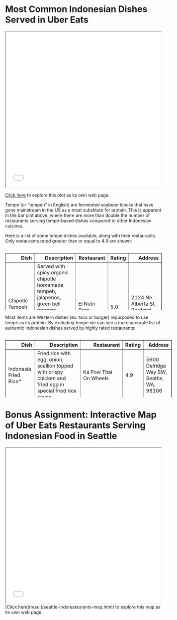 # Most Common Indonesian Dishes Served in Uber Eats

<iframe src="result/dish-category-count.pdf" height="500" width="500"></iframe>

[Click here](result/dish-category-count.pdf) to explore this plot as its own web page.

Tempe (or "tempeh" in English) are fermented soybean blocks that have gone mainstream in the US as a meat substitute for protein. This is apparent in the bar plot above, where there are more than double the number of restaurants serving tempe-based dishes compared to other Indonesian cuisines.

Here is a list of some tempe dishes available, along with their restaurants. Only restaurants rated greater than or equal to 4.9 are shown: 

<div style='height: 200px; overflow: auto; width: fit-content'><table border="1" class="dataframe">
  <thead>
    <tr style="text-align: right;">
      <th>Dish</th>
      <th>Description</th>
      <th>Restaurant</th>
      <th>Rating</th>
      <th>Address</th>
    </tr>
  </thead>
  <tbody>
    <tr>
      <td>Chipotle Tempeh Burrito</td>
      <td>Served with spicy organic chipotle homemade tempeh, jalapenos, green bell peppers, grilled onions, rice, salsa Fresca, and chipotle aioli sauce on a flour tortilla.</td>
      <td>El Nutri Taco</td>
      <td>5.0</td>
      <td>2124 Ne Alberta St, Portland, OR, 97211</td>
    </tr>
    <tr>
      <td>Grilled Tempeh Burger</td>
      <td>sauteed organic tempeh &amp;amp; roasted red pepper sauce on a 7-grain bun or gluten-free cornbread, served with lettuce, tomato &amp;amp; radish sprouts</td>
      <td>Sunlight Cafe</td>
      <td>4.9</td>
      <td>6404 9th Ave NE, Seattle, WA, 98115</td>
    </tr>
    <tr>
      <td>Organic Sauteed Tempeh</td>
      <td>Description Unavailable</td>
      <td>Sunlight Cafe</td>
      <td>4.9</td>
      <td>6404 9th Ave NE, Seattle, WA, 98115</td>
    </tr>
    <tr>
      <td>Tempeh Taco Plate</td>
      <td>two corn tortillas filled with spiced sauteed organic tempeh, cheddar cheese, olives, tomatoes, lettuce, cilantro; beans and rice on the side, sour cream and salsa on the side (for vegan, select no dairy)</td>
      <td>Sunlight Cafe</td>
      <td>4.9</td>
      <td>6404 9th Ave NE, Seattle, WA, 98115</td>
    </tr>
    <tr>
      <td>Tempeh Bacon</td>
      <td>Description Unavailable</td>
      <td>Wayward Vegan Cafe</td>
      <td>4.9</td>
      <td>801 NE 65th St, Seattle, WA, 98115</td>
    </tr>
    <tr>
      <td>Tempeh Reuben</td>
      <td>Fried tempeh strips topped with sauerkraut and a healthy smearing of cheddar cheese sauce and 1000 island dressing on grilled rye.</td>
      <td>Wayward Vegan Cafe</td>
      <td>4.9</td>
      <td>801 NE 65th St, Seattle, WA, 98115</td>
    </tr>
    <tr>
      <td>Side of Tandoori Tempeh Curry</td>
      <td>Description Unavailable</td>
      <td>DesiPDX</td>
      <td>4.9</td>
      <td>4237 North Mississippi Avenue, Portland, OR, 97217</td>
    </tr>
    <tr>
      <td>Tandoori Tempeh Curry</td>
      <td>Locally made squirrel and crow chickpea and quinoa tempeh in a smokey coconut milk-based sauce.   Plates served with Bengali 5-spice basmati rice, turmeric-mustard vinaigrette slaw, seasonal pickles, and spicy green chutney.  Low carb plate is served with double portion of slaw instead of rice.   Rice Bowls served with just rice.</td>
      <td>DesiPDX</td>
      <td>4.9</td>
      <td>4237 North Mississippi Avenue, Portland, OR, 97217</td>
    </tr>
    <tr>
      <td>Grilled Tempe Rubin Sandwich</td>
      <td>Blue Heron rye sourdough bread, pastrami style tempeh, provolone cheese, sauerkraut, soy-free vegenaise, vegan thousand island and stone ground mustard</td>
      <td>Rainbow Cloud Cafe</td>
      <td>4.9</td>
      <td>2727 Westmoor Court Southwest, Suite 300, Olympia, WA, 98502</td>
    </tr>
    <tr>
      <td>Side Tempeh</td>
      <td>Description Unavailable</td>
      <td>Cafe Yumm! (Seattle)</td>
      <td>4.9</td>
      <td>717 Pine St., Seattle, WA, 98101</td>
    </tr>
    <tr>
      <td>Teriyaki Tempeh Skewer</td>
      <td>Marinated organic tempeh skewer baked with teriyaki sauce. Topped with black sesame seeds.</td>
      <td>Cafe Yumm! (Seattle)</td>
      <td>4.9</td>
      <td>717 Pine St., Seattle, WA, 98101</td>
    </tr>
    <tr>
      <td>Tofu or Tempeh Yumm! Bento®</td>
      <td>Organic Brown Rice or Thai Jasmine Rice served with our creamy ginger Asian Cole Slaw and a side of Yumm! Sauce.®</td>
      <td>Cafe Yumm! (Seattle)</td>
      <td>4.9</td>
      <td>717 Pine St., Seattle, WA, 98101</td>
    </tr>
  </tbody>
</table></div>


Most items are Western dishes (ex. taco or burger) repurposed to use tempe as its protein. By excluding tempe we can see a more accurate list of authentic Indonesian dishes served by highly rated restaurants:

<div style='height: 200px; overflow: auto; width: fit-content'><table border="1" class="dataframe">
  <thead>
    <tr style="text-align: right;">
      <th>Dish</th>
      <th>Description</th>
      <th>Restaurant</th>
      <th>Rating</th>
      <th>Address</th>
    </tr>
  </thead>
  <tbody>
    <tr>
      <td>Indonesia Fried Rice*</td>
      <td>Fried rice with egg, onion, scallion topped with crispy chicken and fried egg in special fried rice sauce</td>
      <td>Ka Pow Thai On Wheels</td>
      <td>4.9</td>
      <td>5600 Delridge Way SW, Seattle, WA, 98106</td>
    </tr>
    <tr>
      <td>Blue Ridge Bluff - Indonesia (Dark Roast)</td>
      <td>Whole bean **recommended for best cup**.</td>
      <td>Commonwealth Joe Coffee Roasters</td>
      <td>4.9</td>
      <td>520 12th Street South, Arlington, VA, 22202</td>
    </tr>
    <tr>
      <td>Cah Kangkung</td>
      <td>Stir-fry water spinach in garlic sauce. Served with steam rice.</td>
      <td>Makanmakan Asian Streat Food Fare</td>
      <td>4.9</td>
      <td>33 East 11400 South, Sandy, UT, 84070</td>
    </tr>
    <tr>
      <td>Gado Gado</td>
      <td>Indonesian salad of blanched vegetables, hard-boiled egg, fried tofu, cucumber, green leaves, tomato, crispy shallots, shrimp crackers in peanut sauce dressing.</td>
      <td>Makanmakan Asian Streat Food Fare</td>
      <td>4.9</td>
      <td>33 East 11400 South, Sandy, UT, 84070</td>
    </tr>
    <tr>
      <td>Mie Ayam</td>
      <td>Savory Jakarta seasoned chicken egg noodle topped with fried wonton, baby bok choy, bean sprout, and chicken broth on the side.</td>
      <td>Makanmakan Asian Streat Food Fare</td>
      <td>4.9</td>
      <td>33 East 11400 South, Sandy, UT, 84070</td>
    </tr>
    <tr>
      <td>Sate Ayam</td>
      <td>Grill chicken skewer served with sweet and savory peanut sauce.</td>
      <td>Makanmakan Asian Streat Food Fare</td>
      <td>4.9</td>
      <td>33 East 11400 South, Sandy, UT, 84070</td>
    </tr>
    <tr>
      <td>Udang Saus Mentega</td>
      <td>Jumbo prawn in a sweet buttery sauce with scallion and onion. Served with steam rice.</td>
      <td>Makanmakan Asian Streat Food Fare</td>
      <td>4.9</td>
      <td>33 East 11400 South, Sandy, UT, 84070</td>
    </tr>
  </tbody>
</table></div>


# Bonus Assignment: Interactive Map of Uber Eats Restaurants Serving Indonesian Food in Seattle

<iframe src="result/seattle-indorestaurants-map.html" height="500" width="500"></iframe>
[Click here](result/seattle-indorestaurants-map.html) to explore this map as its own web page.
